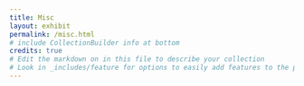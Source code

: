 ```yaml
---
title: Misc
layout: exhibit
permalink: /misc.html
# include CollectionBuilder info at bottom
credits: true
# Edit the markdown on in this file to describe your collection
# Look in _includes/feature for options to easily add features to the page
---
```

